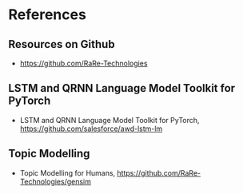 # References 

## Resources on Github
+ https://github.com/RaRe-Technologies

## LSTM and QRNN Language Model Toolkit for PyTorch
+ LSTM and QRNN Language Model Toolkit for PyTorch, https://github.com/salesforce/awd-lstm-lm
 

## Topic Modelling
+ Topic Modelling for Humans, https://github.com/RaRe-Technologies/gensim

